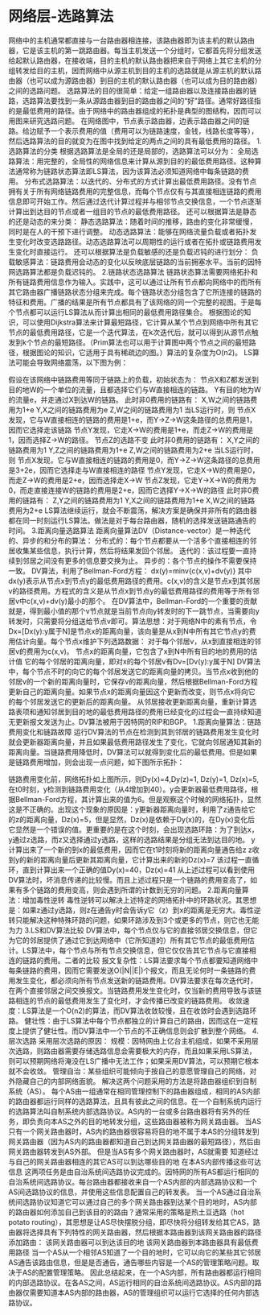 # 网络层-选路算法
网络中的主机通常都直接与一台路由器相连接，该路由器即为该主机的默认路由器，它是该主机的第一跳路由器。每当主机发送一个分组时，它都首先将分组发送给起默认路由器，在接收端，目的主机的默认路由器把来自于网络上其它主机的分组转发给目的主机，因而网络中从源主机到目的主机的选路就是从源主机的默认路由器（也可以成为源路由器）到目的主机的默认路由器（也可以成为目的路由器）之间的选路问题。
选路算法的目的很简单：给定一组路由器以及连接路由器的链路，选路算法要找到一条从源路由器到目的路由器之间的“好"路径。通常好路径指的是最低费用的路径。由于网络中的路由器组成的拓扑是典型的图结构，因而可以用图来研究选路问题。
在网络图中，节点表示路由器，边表示路由器之间的链路。给边赋予一个表示费用的值（费用可以为链路速度，金钱，线路长度等等），然后选路算法的目的就变为在图中找到给定的两点之间的具有最低费用的路径。
1.选路算法的分类
根据选路算法是全局的还是局部的，选路算法可以分为：
全局选路算法：用完整的，全局性的网络信息来计算从源到目的的最低费用路径。这种算法通常称为链路状态算法即LS算法，因为该算法必须知道网络中每条链路的费用。
分布式选路算法：以迭代的、分布式的方式计算出最低费用路径。没有节点拥有关于所有网络链路费用的完整信息，而每个节点仅有与其直接相连链路的费用信息即可开始工作。然后通过迭代计算过程并与相邻节点交换信息，一个节点逐渐计算出到达目的节点或者一组目的节点的最低费用路径。
还可以根据算法是静态的还是动态的来分类：
静态选路算法：随着时间的推移，路由的变化非常缓慢，同时是在人的干预下进行调整。
动态选路算法：能够在网络流量负载或者拓扑发生变化时改变选路路径。动态选路算法可以周期性的运行或者在拓扑或链路费用发生变化时直接运行。
还可以根据算法是负载敏感的还是负载迟钝的进行划分：
负载敏感算法：链路费用会动态的变化以反映底层链路的当前拥塞水平。当前的因特网选路算法都是负载迟钝的。
2.链路状态选路算法
链路状态算法需要网络拓扑和所有链路费用信息作为输入。实践中，这可以通过让所有节点都向网络中的而所有其它路由器广播链路状态分组来完成。每个链路状态分组包含了它所连接的链路的特征和费用。广播的结果是所有节点都具有了该网络的同一个完整的视图。于是每个节点都可以运行LS算法从而计算出相同的最低费用路径集合。
根据图论的知识，可以使用Dijkstra算法来计算最短路径，它计算从某个节点到网络中所有其它节点的最低费用路径，它是一个迭代算法，在k次迭代后，就可以得到从源节点触发到k个节点的最短路径。（Prim算法也可以用于计算图中两个节点之间的最短路径，根据图论的知识，它适用于具有稀疏边的图。）算法的复杂度为O(n2)。
LS算法可能会导致网络震荡，以下图为例：


假设在该网络中链路费用等同于链路上的负载，初始状态为：
节点X和Z都发送到目的地W的一个单位的流量，且都选择它们与W直接相连的链路。
Y有目的地为W的流量e，并走通过X到达W的链路。
此时非0费用的链路有：
X,W之间的链路费用为1+e
Y,X之间的链路费用为e
Z,W之间的链路费用为1
当LS运行时，则
节点X发现，它与W直接相连的链路的费用是1+e，而Y->Z->W这条路径的总费用是1，因而它选择走该链路
节点Y发现，它走X->W的费用是1+e，而走Z->W的费用是1，因而选择Z->W的路径。
节点Z的选路不变
此时非0费用的链路有：
X,Y之间的链路费用为1
Y,Z之间的链路费用为1+e
Z,W之间的链路费用为2+e
当LS运行时，则
节点X发现，它与W直接相连的链路的费用是0，而Y->Z->W这条路径的总费用是3+2e，因而它选择走与W直接相连的路径
节点Y发现，它走X->W的费用是0，而走Z->W的费用是2+e，因而选择走X->W
节点Z发现，它走Y->X->W的费用为0，而走直接连接W的链路的费用是2+e，因而它选择Y->X->W的路径
此时非0费用的链路有：
Z,Y之间的链路费用为1
Y,X之间的链路费用为1+e
X,W之间的链路费用为2+e
LS算法继续运行，就会不断震荡，解决方案是确保并非所有的路由器都在同一时刻运行LS算法。做法是对于每台路由器，随机的选择发送链路通告的时间。
3.距离向量选路算法
距离向量算法DV（Distance-vector）是一种迭代的、异步的和分布的算法：
分布式的：每个节点都要从一个活多个直接相连的邻居收集某些信息，执行计算，然后将结果发回个邻居。
迭代的：该过程要一直持续到邻居之间没有更多的信息要交换为止。
异步的：各个节点的操作不需要保持一致。
DV算法，利用了Bellman-Ford方程：
dx(y)=minv{c(x,v)+dv(y)}
其中dx(y)表示从节点x到节点y的最低费用路径的费用。c(x,v)的含义是节点x到其邻居v的路径费用。方程式的含义是从节点x到节点y的最低费用路径的费用等于所有邻居v中c(x,v)+dv(y)最小的那个。
在DV算法中，Bellman-Ford的一个重要的贡献就是，得到最小值的那个v节点就是当前节点向y转发时的下一跳节点，当需要向y转发时，只需要将分组送给节点v即可。算法思想：对于网络N中的素有节点，令Dx=[Dx(y):y属于N]是节点x的距离向量，该向量是从x到N中所有其它节点y的费用估计向量。每个节点x维护下列选路数据：
对于每个邻居v，从x到直接相连的邻居v的费用为c(x,v)。
节点x的距离向量，它包含了x到N中所有目的地的费用的估计值
它的每个邻居的距离向量，即对x的每个邻居v有Dv=[Dv(y):y属于N]
DV算法中，每个节点不时的向它的每个邻居发送它的距离向量的拷贝。当节点x收到他的邻居v的一个新的距离向量时，它保存v的距离向量，然后根据Bellman-Ford方程更新自己的距离向量。如果节点x的距离向量因这个更新而改变，则节点x将向它的每个邻居发送它的更新后的距离向量。
从邻居接收更新距离向量，重新计算选路表项和通知邻居到目的地的最低费用路径的费用已经变化的过程会一直持续知道无更新报文发送为止。DV算法被用于因特网的RIP和BGP。
1.距离向量算法：链路费用变化和链路故障
运行DV算法的节点在检测到其到邻居的链路费用发生变化时就会更新器距离向量，并且如果最低费用路径发生了变化，它就向邻居通知其新的距离向量。当链路费用降低时，DV算法可以就得到变化后的最低费用。但是如果是链路费用增加，则会出现一点问题，如下图所示拓扑：


链路费用变化前，网络拓扑如上图所示，则Dy(x)=4,Dy(z)=1, Dz(y)=1, Dz(x)=5,在t0时刻，y检测到链路费用变化（从4增加到40）。y会更新器最低费用路径，根据Bellman-Ford方程，其计算出来的值为6。但是观察这个时候的网络拓扑，显然这是不正确的。出现这个现象的原因是：y更新器距离向量时，利用了z通告给它的z的距离向量，Dz(x)=5，但是显然，Dz(x)是依赖于Dy(x)的，在Dy(x)变化后它显然是一个错误的值。更重要的是在这个时刻，会出现选路环路：为了到达x，y通过z选路，而z又选择通过y选路，这样的选路结果是分组无法到达目的地。
y计算出来了一个新的到x的最低费用，因而它在t1时刻将新的距离向量通告给z
z收到y的新的距离向量后更新其距离向量，它计算出来的新的Dz(x)=7
该过程一直循环，直到计算出来一个正确的值Dy(x)=40，Dz(x)=41
从上述过程可以看到使用DV算法时，坏消息传递的比较慢。而且上述过程只是一个链路的费用变高了，如果有多个链路的费用变高，则会遇到所谓的计数到无穷的问题。
2.距离向量算法：增加毒性逆转
毒性逆转可以解决上述特定的网络拓扑中的环路状况。其思想是：如果z通过y选路，则z在通告y时会告诉y它（z）到x的距离是无穷大。毒性逆转只能解决这种特殊环路的问题，如果环路涉及到3个或更多的节点，则它也无能为力
3.LS和DV算法比较
DV算法中，每个节点仅与它的直接邻居交换信息，但它为它的邻居提供了通过它到达网络中（它所知道的）所有其它节点的最低费用估计。LS算法中，每个节点与所有节点交换信息，但它仅仅告其它节点与它直接相连的链路的费用。二者的比较
报文复杂性：LS算法要求每个节点都要知道网络中每条链路的费用，因而它需要发送O(|N||E|)个报文，而且无论何时一条链路的费用发生变化，都必须向所有节点发送新的链路费用。DV算法要求在每次迭代时，在两个直接邻居之间交换报文。当链路费用发生变化时，仅当新的费用导致与该链路相连的节点的最低费用发生了变化时，才会传播已改变的链路费用。
收敛速度：LS算法是一个O(n2)的算法，而DV算法收敛较慢，且在收敛时会遇到选路环路。
健壮性：由于LS算法中每个节点都独立的计算自己的路由，因而这在一定程度上提供了健壮性。而DV算法中一个节点的不正确信息则会扩散到整个网络。
4.层次选路
采用层次选路的原因：
规模：因特网由上亿台主机组成，如果不采用层次选路，则路由器需要存储选路信息会需要极大的内存，而且如果采用LS算法，则可以预期网络将淹没在LS广播中无法工作；如果采用DV算法，可以预期它根本就不会收敛。
管理自治：某些组织可能倾向于按自己的意愿管理自己的网络，对外隐藏自己的内部网络面貌。
解决这两个问题采用的方法是将路由器组织到自制系统（AS）。
每个AS由一组通常在相同管理控制下的路由器组成，相同的AS内部的路由器都运行同样的选路算法，且具有彼此之间的信息。在一个自制系统内运行的选路算法叫自制系统内部选路协议。AS内的一台或多台路由器将有另外的任务，即负责向本AS之外的目的地转发分组，这些路由器被称为网关路由器。
当AS只有一个网关路由器时，AS内的路由器很容易将目的地不属于本AS的分组转发到网关路由器（因为AS内的路由器都知道自己到达网关路由器的最短路径），然后由网关路由器转发到AS外部。
但是当AS有多个网关路由器时，AS就需要
知道经过与自己的网关路由器相连的其它AS可以到达哪些目的地
在本AS内部传播这些可达信息
这两项任务是由自治系统间选路协议完成的。因特网的所有AS都运行相同的自治系统间选路协议。每台路由器都接收来自一个AS内部的内部选路协议和一个AS间选路协议的信息，并使用这些信息配置自己的转发表。
当一个AS通过自治系统间选路协议知道它可以通过自己的多个网关路由器到达某个目的地时，AS内部的路由器如何添加自己到该目的的路由？通常采用的策略是热土豆选路（hot potato routing），其思想是让AS尽快摆脱分组，即尽快将分组转发给其它AS，路由器将选择具有下列特性的网关路由器，然后根据本路由器到该网关路由器的路径添加路由：
该网关路由器可以到达该目的地
该网关路由器到本路由器具有最低费用路径
当一个AS从一个相邻AS知道了一个目的地时，它可以向它的某些其它邻居AS通告该路由信息，但是是否通告，通告哪些内容是一个AS的管理策略问题。取决于AS的配置管理策略。
因此总结起来，在一个AS内部，所有路由器都运行相同的内部选路协议。在各AS之间，AS运行相同的自治系统间选路协议。AS内部的路由器仅需要知道本AS内部的路由器，AS的管理组织可以运行它选择的任何内部选路协议。